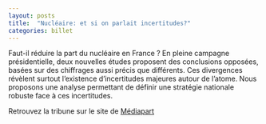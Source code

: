 ```yaml
---
layout: posts
title:  "Nucléaire: et si on parlait incertitudes?"
categories: billet
---
```


Faut-il réduire la part du nucléaire en France ? En pleine campagne présidentielle, deux nouvelles études proposent des conclusions opposées, basées sur des chiffrages aussi précis que différents. Ces divergences révèlent surtout l’existence d’incertitudes majeures autour de l’atome. Nous proposons une analyse permettant de définir une stratégie nationale robuste face à ces incertitudes.

Retrouvez la tribune sur le site de [Médiapart](https://blogs.mediapart.fr/quentin-perrier/blog/190317/nucleaire-et-si-parlait-incertitudes)